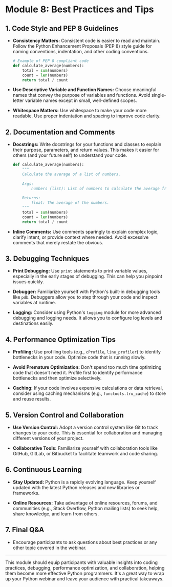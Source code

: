 # Module 8: Best Practices and Tips

## 1. Code Style and PEP 8 Guidelines

- **Consistency Matters:** Consistent code is easier to read and maintain. Follow the Python Enhancement Proposals (PEP 8) style guide for naming conventions, indentation, and other coding conventions.
  
  ```python
  # Example of PEP 8 compliant code
  def calculate_average(numbers):
      total = sum(numbers)
      count = len(numbers)
      return total / count
  ```

- **Use Descriptive Variable and Function Names:** Choose meaningful names that convey the purpose of variables and functions. Avoid single-letter variable names except in small, well-defined scopes.

- **Whitespace Matters:** Use whitespace to make your code more readable. Use proper indentation and spacing to improve code clarity.

## 2. Documentation and Comments

- **Docstrings:** Write docstrings for your functions and classes to explain their purpose, parameters, and return values. This makes it easier for others (and your future self) to understand your code.

  ```python
  def calculate_average(numbers):
      """
      Calculate the average of a list of numbers.
      
      Args:
          numbers (list): List of numbers to calculate the average from.
      
      Returns:
          float: The average of the numbers.
      """
      total = sum(numbers)
      count = len(numbers)
      return total / count
  ```

- **Inline Comments:** Use comments sparingly to explain complex logic, clarify intent, or provide context where needed. Avoid excessive comments that merely restate the obvious.

## 3. Debugging Techniques

- **Print Debugging:** Use `print` statements to print variable values, especially in the early stages of debugging. This can help you pinpoint issues quickly.

- **Debugger:** Familiarize yourself with Python's built-in debugging tools like `pdb`. Debuggers allow you to step through your code and inspect variables at runtime.

- **Logging:** Consider using Python's `logging` module for more advanced debugging and logging needs. It allows you to configure log levels and destinations easily.

## 4. Performance Optimization Tips

- **Profiling:** Use profiling tools (e.g., `cProfile`, `line_profiler`) to identify bottlenecks in your code. Optimize code that is running slowly.

- **Avoid Premature Optimization:** Don't spend too much time optimizing code that doesn't need it. Profile first to identify performance bottlenecks and then optimize selectively.

- **Caching:** If your code involves expensive calculations or data retrieval, consider using caching mechanisms (e.g., `functools.lru_cache`) to store and reuse results.

## 5. Version Control and Collaboration

- **Use Version Control:** Adopt a version control system like Git to track changes to your code. This is essential for collaboration and managing different versions of your project.

- **Collaborative Tools:** Familiarize yourself with collaboration tools like GitHub, GitLab, or Bitbucket to facilitate teamwork and code sharing.

## 6. Continuous Learning

- **Stay Updated:** Python is a rapidly evolving language. Keep yourself updated with the latest Python releases and new libraries or frameworks.

- **Online Resources:** Take advantage of online resources, forums, and communities (e.g., Stack Overflow, Python mailing lists) to seek help, share knowledge, and learn from others.

## 7. Final Q&A

- Encourage participants to ask questions about best practices or any other topic covered in the webinar.

---

This module should equip participants with valuable insights into coding practices, debugging, performance optimization, and collaboration, helping them become more effective Python programmers. It's a great way to wrap up your Python webinar and leave your audience with practical takeaways.
